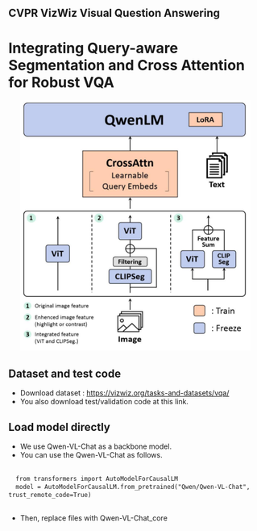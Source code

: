 ## CVPR VizWiz Visual Question Answering 
# Integrating Query-aware Segmentation and Cross Attention for Robust VQA 

<p align="center">
  <img src='Image/model.png'>
</p>


## Dataset and test code
  - Download dataset : https://vizwiz.org/tasks-and-datasets/vqa/
  - You also download test/validation code at this link. 

## Load model directly
  - We use Qwen-VL-Chat as a backbone model. 
  - You can use the Qwen-VL-Chat as follows.
<pre>
<code>
  from transformers import AutoModelForCausalLM
  model = AutoModelForCausalLM.from_pretrained("Qwen/Qwen-VL-Chat", trust_remote_code=True)
</code>
</pre>
  - Then, replace files with Qwen-VL-Chat_core
